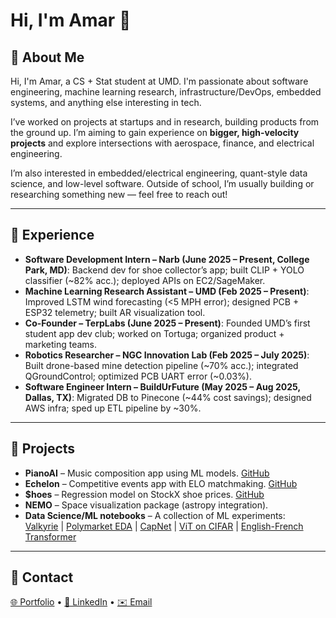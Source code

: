 # Hi, I'm Amar 👋

## 🔹 About Me
Hi, I'm Amar, a CS + Stat student at UMD. I'm passionate about software engineering, machine learning research, infrastructure/DevOps, embedded systems, and anything else interesting in tech.  

I’ve worked on projects at startups and in research, building products from the ground up. I’m aiming to gain experience on **bigger, high-velocity projects** and explore intersections with aerospace, finance, and electrical engineering.  

I’m also interested in embedded/electrical engineering, quant-style data science, and low-level software. Outside of school, I’m usually building or researching something new — feel free to reach out!

---

## 🔹 Experience
- **Software Development Intern – Narb (June 2025 – Present, College Park, MD)**: Backend dev for shoe collector’s app; built CLIP + YOLO classifier (~82% acc.); deployed APIs on EC2/SageMaker.  
- **Machine Learning Research Assistant – UMD (Feb 2025 – Present)**: Improved LSTM wind forecasting (<5 MPH error); designed PCB + ESP32 telemetry; built AR visualization tool.  
- **Co-Founder – TerpLabs (June 2025 – Present)**: Founded UMD’s first student app dev club; worked on Tortuga; organized product + marketing teams.  
- **Robotics Researcher – NGC Innovation Lab (Feb 2025 – July 2025)**: Built drone-based mine detection pipeline (~70% acc.); integrated QGroundControl; optimized PCB UART error (~0.03%).  
- **Software Engineer Intern – BuildUrFuture (May 2025 – Aug 2025, Dallas, TX)**: Migrated DB to Pinecone (~44% cost savings); designed AWS infra; sped up ETL pipeline by ~30%.  

---

## 🔹 Projects
- **PianoAI** – Music composition app using ML models. [GitHub](https://github.com/AmarDhillon05/PianoAi-v2)  
- **Echelon** – Competitive events app with ELO matchmaking. [GitHub](https://github.com/AmarDhillon05/echelon)  
- **$hoes** – Regression model on StockX shoe prices. [GitHub](https://github.com/AmarDhillon05/Shoes)  
- **NEMO** – Space visualization package (astropy integration).  
- **Data Science/ML notebooks** – A collection of ML experiments:  
  [Valkyrie](https://github.com/AmarDhillon05/Valkyrie-Assessment) | 
  [Polymarket EDA](https://github.com/AmarDhillon05/Sif-EDA) | 
  [CapNet](https://github.com/AmarDhillon05/CapNet) | 
  [ViT on CIFAR](https://github.com/AmarDhillon05/Vision-transformer-on-CIFAR-100) | 
  [English-French Transformer](https://github.com/AmarDhillon05/English-to-French-transformer)

---

## 🔹 Contact
[🌐 Portfolio](https://site.adh05.com) • 
[💼 LinkedIn](https://www.linkedin.com/in/amar-dhillon-917537261/) • 
[✉️ Email](mailto:adhillon053@gmail.com)
